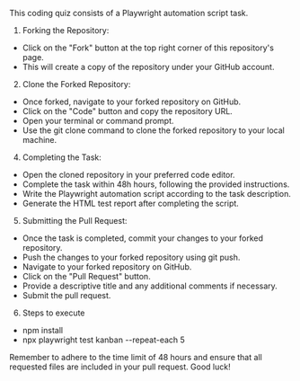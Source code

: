 This coding quiz consists of a Playwright automation script task.

1. Forking the Repository:
- Click on the "Fork" button at the top right corner of this repository's page.
- This will create a copy of the repository under your GitHub account.

2. Clone the Forked Repository:
- Once forked, navigate to your forked repository on GitHub.
- Click on the "Code" button and copy the repository URL.
- Open your terminal or command prompt.
- Use the git clone <repository-url> command to clone the forked repository to your local machine.

4. Completing the Task:
- Open the cloned repository in your preferred code editor.
- Complete the task within 48h hours, following the provided instructions.
- Write the Playwright automation script according to the task description.
- Generate the HTML test report after completing the script.

5. Submitting the Pull Request:
- Once the task is completed, commit your changes to your forked repository.
- Push the changes to your forked repository using git push.
- Navigate to your forked repository on GitHub.
- Click on the "Pull Request" button.
- Provide a descriptive title and any additional comments if necessary.
- Submit the pull request.

6. Steps to execute
- npm install
- npx playwright test kanban --repeat-each 5

Remember to adhere to the time limit of 48 hours and ensure that all requested files are included in your pull request. Good luck!
